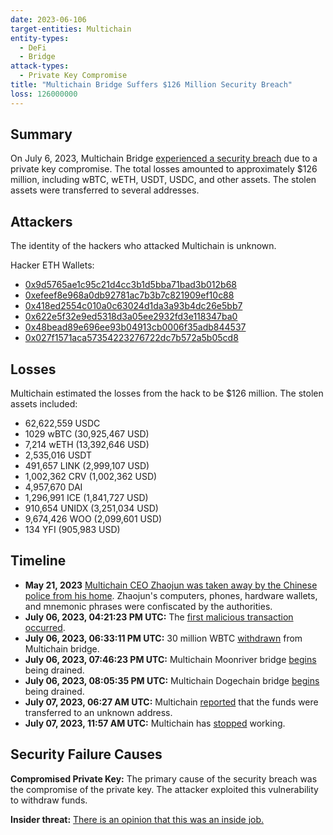 ```yaml
---
date: 2023-06-106
target-entities: Multichain
entity-types:
  - DeFi
  - Bridge
attack-types:
  - Private Key Compromise
title: "Multichain Bridge Suffers $126 Million Security Breach"
loss: 126000000
---
```


## Summary

On July 6, 2023, Multichain Bridge [experienced a security breach](https://twitter.com/MultichainOrg/status/1677096839731097600) due to a private key compromise. The total losses amounted to approximately $126 million, including wBTC, wETH, USDT, USDC, and other assets. The stolen assets were transferred to several addresses.

## Attackers

The identity of the hackers who attacked Multichain is unknown.

Hacker ETH Wallets:

- [0x9d5765ae1c95c21d4cc3b1d5bba71bad3b012b68](https://etherscan.io/address/0x9d5765ae1c95c21d4cc3b1d5bba71bad3b012b68)
- [0xefeef8e968a0db92781ac7b3b7c821909ef10c88](https://etherscan.io/address/0xefeef8e968a0db92781ac7b3b7c821909ef10c88)
- [0x418ed2554c010a0c63024d1da3a93b4dc26e5bb7](https://etherscan.io/address/0x418ed2554c010a0c63024d1da3a93b4dc26e5bb7)
- [0x622e5f32e9ed5318d3a05ee2932fd3e118347ba0](https://etherscan.io/address/0x622e5f32e9ed5318d3a05ee2932fd3e118347ba0)
- [0x48bead89e696ee93b04913cb0006f35adb844537](https://etherscan.io/address/0x48bead89e696ee93b04913cb0006f35adb844537)
- [0x027f1571aca57354223276722dc7b572a5b05cd8](https://etherscan.io/address/0x027f1571aca57354223276722dc7b572a5b05cd8)

## Losses

Multichain estimated the losses from the hack to be $126 million. The stolen assets included:

- 62,622,559 USDC
- 1029 wBTC (30,925,467 USD)
- 7,214 wETH (13,392,646 USD)
- 2,535,016 USDT
- 491,657 LINK (2,999,107 USD)
- 1,002,362 CRV (1,002,362 USD)
- 4,957,670 DAI
- 1,296,991 ICE (1,841,727 USD)
- 910,654 UNIDX (3,251,034 USD)
- 9,674,426 WOO (2,099,601 USD)
- 134 YFI (905,983 USD)

## Timeline

- **May 21, 2023** [Multichain CEO Zhaojun was taken away by the Chinese police from his home](https://twitter.com/MultichainOrg/status/1679768407628185600). Zhaojun's computers, phones, hardware wallets, and mnemonic phrases were confiscated by the authorities.
- **July 06, 2023, 04:21:23 PM UTC:** The [first malicious transaction occurred](https://etherscan.io/tx/0xde3eed5656263b85d43a89f1d2f6af8fde0d93e49f4642053164d773507323f8).
- **July 06, 2023, 06:33:11 PM UTC:** 30 million WBTC [withdrawn](https://etherscan.io/tx/0x448f2a6a6c071cdce254937e06305a033538e1aeb9339227d0e59e0458e6185c) from Multichain bridge.
- **July 06, 2023, 07:46:23 PM UTC:** Multichain Moonriver bridge [begins](https://etherscan.io/tx/0xf830239f39ff21b8634e28cf3fea730069982478465ee5c3ba8e8706d0cef50f) being drained.
- **July 06, 2023, 08:05:35 PM UTC:** Multichain Dogechain bridge [begins](https://etherscan.io/tx/0x6bbc867004b4c6650f2b55131955075c4109c32138753147eb142fa431cc84c9) being drained.
- **July 07, 2023, 06:27 AM UTC:** Multichain [reported](https://twitter.com/MultichainOrg/status/1677096839731097600) that the funds were transferred to an unknown address.
- **July 07, 2023, 11:57 AM UTC:** Multichain has [stopped](https://twitter.com/MultichainOrg/status/1677180114227056641) working.

## Security Failure Causes

**Compromised Private Key:** The primary cause of the security breach was the compromise of the private key. The attacker exploited this vulnerability to withdraw funds.

**Insider threat:** [There is an opinion that this was an inside job.](https://www.chainalysis.com/blog/multichain-exploit-july-2023)
